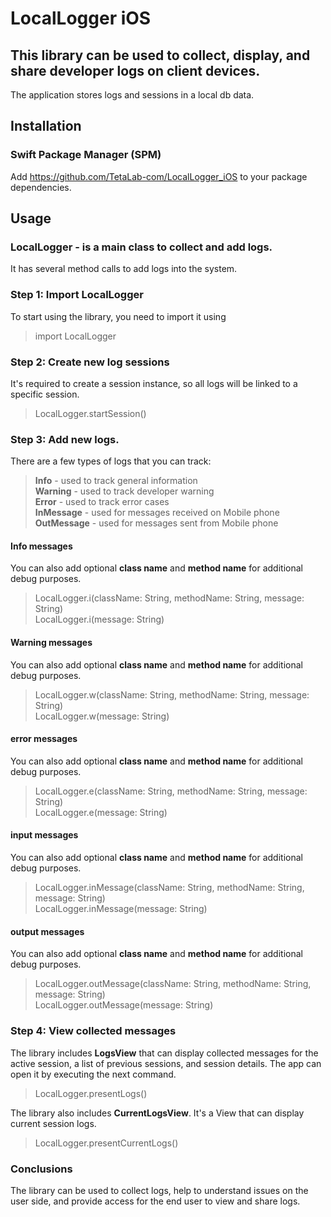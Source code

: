 # LocalLogger iOS
## This library can be used to collect, display, and share developer logs on client devices.
The application stores logs and sessions in a local db data.


## Installation
### Swift Package Manager (SPM)
Add https://github.com/TetaLab-com/LocalLogger_iOS to your package dependencies. 

## Usage
### **LocalLogger** - is a main class to collect and add logs.
It has several method calls to add logs into the system.

### Step 1: Import LocalLogger
To start using the library, you need to import it using
> import LocalLogger

### Step 2: Create new log sessions
It's required to create a session instance, so all logs will be linked to a specific session.
> LocalLogger.startSession()

### Step 3: Add new logs.
There are a few types of logs that you can track:
> **Info** - used to track general information  
> **Warning** - used to track developer warning  
> **Error** - used to track error cases  
> **InMessage** - used for messages received on Mobile phone  
> **OutMessage** - used for messages sent from Mobile phone  

#### Info messages
You can also add optional **class name** and **method name** for additional debug purposes.
> LocalLogger.i(className: String, methodName: String, message: String)  
> LocalLogger.i(message: String)

#### Warning messages
You can also add optional **class name** and **method name** for additional debug purposes.
> LocalLogger.w(className: String, methodName: String, message: String)  
> LocalLogger.w(message: String)

#### error messages
You can also add optional **class name** and **method name** for additional debug purposes.
> LocalLogger.e(className: String, methodName: String, message: String)  
> LocalLogger.e(message: String)

#### input messages
You can also add optional **class name** and **method name** for additional debug purposes.
> LocalLogger.inMessage(className: String, methodName: String, message: String)  
> LocalLogger.inMessage(message: String)

#### output messages
You can also add optional **class name** and **method name** for additional debug purposes.
> LocalLogger.outMessage(className: String, methodName: String, message: String)  
> LocalLogger.outMessage(message: String)

### Step 4: View collected messages
The library includes **LogsView** that can display collected messages for the active session, a list of previous sessions, and session details. The app can open it by executing the next command.

> LocalLogger.presentLogs()

The library also includes **CurrentLogsView**. It's a View that can display current session logs.

> LocalLogger.presentCurrentLogs()

### Conclusions

The library can be used to collect logs, help to understand issues on the user side, and provide access for the end user to view and share logs. 
